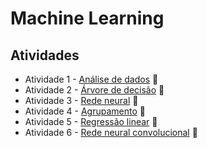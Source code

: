 # Machine Learning

## Atividades
  - Atividade 1 - [Análise de dados](https://github.com/lfnd0/Machine_Learning/blob/master/ML_Atividade_1.ipynb) :pencil:
  - Atividade 2 - [Árvore de decisão](https://github.com/lfnd0/Machine_Learning/blob/master/ML_Atividade_2.ipynb) :pencil:
  - Atividade 3 - [Rede neural](https://github.com/lfnd0/Machine_Learning/blob/master/ML_Atividade_3.ipynb) :pencil:
  - Atividade 4 - [Agrupamento](https://github.com/lfnd0/Machine_Learning/blob/master/ML_Atividade_4.ipynb) :pencil:
  - Atividade 5 - [Regressão linear](https://github.com/lfnd0/Machine_Learning/blob/master/ML_Atividade_5.ipynb) :pencil:
  - Atividade 6 - [Rede neural convolucional](https://github.com/lfnd0/Machine_Learning/blob/master/ML_Atividade_6.ipynb) :pencil:
